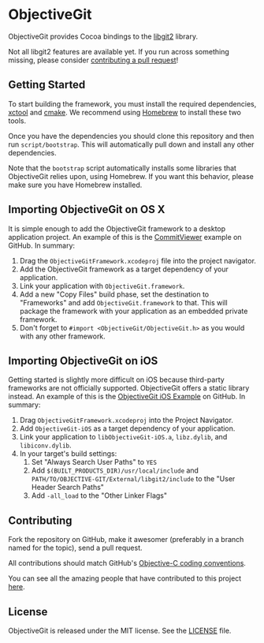 # ObjectiveGit

ObjectiveGit provides Cocoa bindings to the
[libgit2](https://github.com/libgit2/libgit2) library.

Not all libgit2 features are available yet. If you run across something missing,
please consider [contributing a pull request](#contributing)!

## Getting Started

To start building the framework, you must install the required dependencies, 
[xctool](https://github.com/facebook/xctool) and 
[cmake](https://github.com/Kitware/CMake). We recommend using 
[Homebrew](http://brew.sh) to install these two tools. 

Once you have the dependencies you should clone this repository and then run
`script/bootstrap`. This will automatically pull down and install any other
dependencies.

Note that the `bootstrap` script automatically installs some libraries that
ObjectiveGit relies upon, using Homebrew. If you want this behavior, please 
make sure you have Homebrew installed.

## Importing ObjectiveGit on OS X

It is simple enough to add the ObjectiveGit framework to a desktop application
project. An example of this is the
[CommitViewer](https://github.com/Abizern/CommitViewer) example on GitHub. In summary:

1. Drag the `ObjectiveGitFramework.xcodeproj` file into the project navigator.
1. Add the ObjectiveGit framework as a target dependency of your application.
1. Link your application with `ObjectiveGit.framework`.
1. Add a new "Copy Files" build phase, set the destination to "Frameworks" and
   add `ObjectiveGit.framework` to that. This will package the framework with
   your application as an embedded private framework.
1. Don't forget to `#import <ObjectiveGit/ObjectiveGit.h>` as you would with any
   other framework.

## Importing ObjectiveGit on iOS

Getting started is slightly more difficult on iOS because third-party frameworks
are not officially supported. ObjectiveGit offers a static library instead. An example
of this is the [ObjectiveGit iOS Example](https://github.com/Raekye/ObjectiveGit-iOS-Example)
on GitHub. In summary:

1. Drag `ObjectiveGitFramework.xcodeproj` into the Project Navigator.
1. Add `ObjectiveGit-iOS` as a target dependency of your application.
1. Link your application to `libObjectiveGit-iOS.a`, `libz.dylib`, and `libiconv.dylib`.
1. In your target's build settings:
    1. Set "Always Search User Paths" to `YES`
    1. Add `$(BUILT_PRODUCTS_DIR)/usr/local/include` and
       `PATH/TO/OBJECTIVE-GIT/External/libgit2/include` to the "User Header
       Search Paths"
    1. Add `-all_load` to the "Other Linker Flags"

## Contributing

Fork the repository on GitHub, make it awesomer (preferably in a branch named
for the topic), send a pull request.

All contributions should match GitHub's [Objective-C coding
conventions](https://github.com/github/objective-c-conventions).

You can see all the amazing people that have contributed to this project
[here](https://github.com/libgit2/objective-git/contributors).

## License

ObjectiveGit is released under the MIT license. See
the [LICENSE](LICENSE) file.
